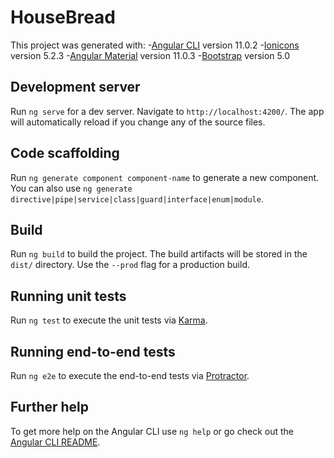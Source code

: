 # HouseBread

This project was generated with:
-[Angular CLI](https://github.com/angular/angular-cli) version 11.0.2
-[Ionicons](https://github.com/ionic-team/ionicons) version 5.2.3
-[Angular Material](https://github.com/angular/components) version 11.0.3
-[Bootstrap](https://github.com/angular/components) version 5.0
## Development server

Run `ng serve` for a dev server. Navigate to `http://localhost:4200/`. The app will automatically reload if you change any of the source files.

## Code scaffolding

Run `ng generate component component-name` to generate a new component. You can also use `ng generate directive|pipe|service|class|guard|interface|enum|module`.

## Build

Run `ng build` to build the project. The build artifacts will be stored in the `dist/` directory. Use the `--prod` flag for a production build.

## Running unit tests

Run `ng test` to execute the unit tests via [Karma](https://karma-runner.github.io).

## Running end-to-end tests

Run `ng e2e` to execute the end-to-end tests via [Protractor](http://www.protractortest.org/).

## Further help

To get more help on the Angular CLI use `ng help` or go check out the [Angular CLI README](https://github.com/angular/angular-cli/blob/master/README.md).
